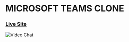 # MICROSOFT TEAMS CLONE
### [Live Site](https://teams-cloneapp.herokuapp.com/)
![Video Chat](![home](https://user-images.githubusercontent.com/63337063/125341927-d2a88080-e371-11eb-9914-b96124cfeda8.jpeg))


